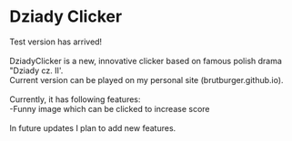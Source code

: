 # Dziady Clicker
Test version has arrived!\
\
DziadyClicker is a new, innovative clicker based on famous polish drama "Dziady cz. II'.\
Current version can be played on my personal site (brutburger.github.io). \
\
Currently, it has following features:\
-Funny image which can be clicked to increase score\
\
In future updates I plan to add new features.
